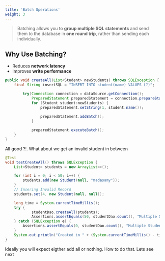 ```yaml
---
title: 'Batch Operations'
weight: 3
--- 
```


> Batching allows you to **group multiple SQL statements** and send them to the database in **one round trip**, rather than sending each individually.



##  Why Use Batching?

* Reduces **network latency**
* Improves **write performance**

```java
public void createAll(List<Student> newStudents) throws SQLException {
    final String insertSQL = "INSERT INTO student(name) VALUES (?)";

        try(Connection connection = dataSource.getConnection();
            PreparedStatement preparedStatement = connection.prepareStatement(insertSQL)) {
            for (Student student:newStudents) {
                preparedStatement.setString(1, student.name());
                
                preparedStatement.addBatch();
            }

            preparedStatement.executeBatch();
    }
}
```

All good ?!. What about we get an invalid student in between

```java
@Test
void testCreateAll() throws SQLException {
    List<Student> students = new ArrayList<>();

    for (int i = 0; i < 50; i++) {
        students.add(new Student(null, "madasamy"));
    }
    // Insering Invalid Record
    students.set(4, new Student(null, null));

    long time = System.currentTimeMillis();
    try {
            studentDao.createAll(students);
            Assertions.assertEquals(50, studentDao.count(), "Multiple Student Creation Failed");
    } catch (SQLException e) {
        Assertions.assertEquals(0, studentDao.count(), "Multiple Student Creation corrupted the DB");
    }
    System.out.println("Created in " + (System.currentTimeMillis() - time) + " milliseconds");
}
```

Ideally you will expect eigther add all or nothing. How to do that. Lets see next


